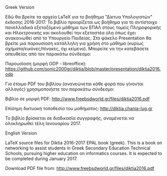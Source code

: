 Greek Version

Εδώ θα βρείτε τα αρχεία LaTeX για το βοήθημα "Δίκτυα Υπολογιστών" έκδοσης 2016-2017. Το βιβλίο προορίζεται ως βοήθημα για το αντίστοιχο πανελλαδικά εξεταζόμενο μάθημα των ΕΠΑΛ στους τομείς Πληροφορικής και Ηλεκτρονικής και ακολουθεί την εξεταστέα ύλη όπως έχει ανακοινωθεί από το Υπουργείο Παιδείας.
Στο φάκελο Presentation θα βρείτε μια παρουσίαση κατάλληλη για χρήση στο μάθημα (κυρίως σχήματα/εικόνες/πίνακες, όχι κείμενο). Μπορείτε να την κατεβάσετε απευθείας από τον παρακάτω σύνδεσμο:

Παρουσίαση (μορφή ODP - libreoffice): https://github.com/sonic2000gr/diktia/blob/master/presentation/diktia2016.odp

Για έτοιμο PDF του βιβλίου (ανανεώνεται κάθε φορά που γίνονται αλλαγές) χρησιμοποιήστε τον παρακάτω σύνδεσμο:

Βιβλίο σε μορφή PDF: http://www.freebsdworld.gr/files/diktia2016.pdf

Επίσημη δικτυακή τοποθεσία του μαθήματος: http://diktia.chania-lug.gr

Το βιβλίο βρίσκεται σε διαδικασία συγγραφής, αναμένεται να ολοκληρωθεί τέλη Ιανουαρίου 2017.

English Version

LaTeX source files for Diktia 2016-2017 EPAL book (greek).
This is a book on networking to assist students in Greek Secondary Education Technical Schools, pursuing higher education on informatics courses. It is expected to be completed during January 2017.

Download PDF file from: http://www.freebsdworld.gr/files/diktia2016.pdf

